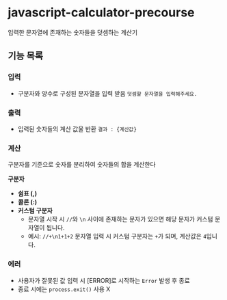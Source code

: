 # javascript-calculator-precourse

입력한 문자열에 존재하는 숫자들을 덧셈하는 계산기

## 기능 목록

### 입력

- 구분자와 양수로 구성된 문자열을 입력 받음
  `덧셈할 문자열을 입력해주세요.`

### 출력

- 입력된 숫자들의 계산 값울 반환
  `결과 : {계산값}`

### 계산

구분자를 기준으로 숫자를 분리하여 숫자들의 합을 계산한다

**구분자**

- **쉼표 (,)**
- **콜론 (:)**
- **커스텀 구분자**
  - 문자열 시작 시 `//`와 `\n` 사이에 존재하는 문자가 있으면 해당 문자가 커스텀 문자열이 됩니다.
  - 예시: `//+\n1+1+2` 문자열 입력 시 커스텀 구분자는 `+`가 되며, 계산값은 `4`입니다.

### 에러

- 사용자가 잘못된 값 입력 시 [ERROR]로 시작하는 `Error` 발생 후 종료
- 종료 시에는 `process.exit()` 사용 X
